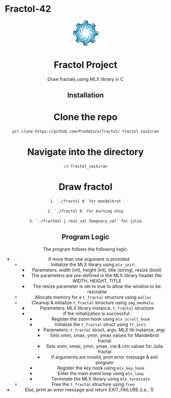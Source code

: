 # Fractol-42
<a name="readme-top"></a>
<div align="center">
  <!-- Logo -->
  <a href="https://github.com/dpetrosy/42-Fractol">
  <img src="README_files/logo.png" alt="Logo" width="80" height="80">
  </a>

  <!-- Project Name -->
  <h1>Fractol Project</h1>
Draw fractals using MLX library in C

## Installation

# Clone the repo
```bash
git clone https://github.com/Prodaturu/fractol/ fractol_saikiran
```

# Navigate into the directory
```bash
cd fractol_saikiran
```

# Draw fractol

```bash
1. `./fractol m` for mandelbrot
```
```bash
2. `./fractol b` for burning ship
```
```bash
3. `./fractaol j real_val Imagnary_val` for julia
```

## Program Logic

The program follows the following logic:

- If more than one argument is provided:
  - Initialize the MLX library using `mlx_init`:
    - Parameters: width (int), height (int), title (string), resize (bool)
    - The parameters are pre-defined in the MLX library header file: WIDTH, HEIGHT, TITLE
    - The resize parameter is set to true to allow the window to be resizable
  - Allocate memory for a `t_fractal` structure using `malloc`
  - Cleanup & initialize `t_fractal` structure using `img_modhalu`:
    - Parameters: MLX library instance, `t_fractal` structure
    - If the initialization is successful:
      - Register the zoom hook using `mlx_scroll_hook`
      - Initialize the `t_fractal` struct using `ft_init`:
        - Parameters: `t_fractal` struct, argv, MLX lib instance, argc
        - Sets xmin, xmax, ymin, ymax values for Mandelbrot fractal
        - Sets xmin, xmax, ymin, ymax, cre & cim values for Julia fractal
        - If arguments are invalid, print error message & exit program 
      - Register the key hook using `mlx_key_hook`
      - Enter the main event loop using `mlx_loop`
      - Terminate the MLX library using `mlx_terminate`
  - Free the `t_fractal` structure using `free`
- Else, print an error message and return EXIT_FAILURE (i.e., 1)
